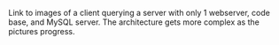 Link to images of a client querying a server with only 1 webserver, code base, and MySQL server. The architecture gets more complex as the pictures progress.